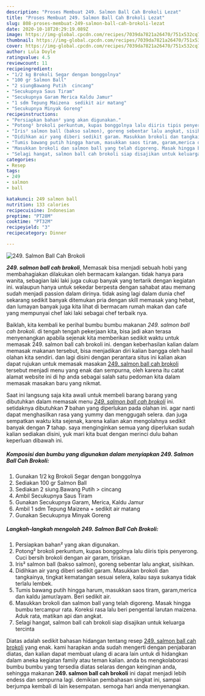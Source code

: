 ```yaml
---
description: "Proses Membuat 249. Salmon Ball Cah Brokoli Lezat"
title: "Proses Membuat 249. Salmon Ball Cah Brokoli Lezat"
slug: 808-proses-membuat-249-salmon-ball-cah-brokoli-lezat
date: 2020-10-18T20:29:19.089Z
image: https://img-global.cpcdn.com/recipes/7039da7821a26470/751x532cq70/249-salmon-ball-cah-brokoli-foto-resep-utama.jpg
thumbnail: https://img-global.cpcdn.com/recipes/7039da7821a26470/751x532cq70/249-salmon-ball-cah-brokoli-foto-resep-utama.jpg
cover: https://img-global.cpcdn.com/recipes/7039da7821a26470/751x532cq70/249-salmon-ball-cah-brokoli-foto-resep-utama.jpg
author: Lula Doyle
ratingvalue: 4.5
reviewcount: 11
recipeingredient:
- "1/2 kg Brokoli Segar dengan bonggolnya"
- "100 gr Salmon Ball"
- "2 siungBawang Putih  cincang"
- "Secukupnya Saus Tiram"
- "Secukupnya Garam Merica Kaldu Jamur"
- "1 sdm Tepung Maizena  sedikit air matang"
- "Secukupnya Minyak Goreng"
recipeinstructions:
- "Persiapkan bahan² yang akan digunakan."
- "Potong² brokoli perkuntum, kupas bonggolnya lalu diiris tipis penyerong. Cuci bersih brokoli dengan air garam, tiriskan."
- "Iris² salmon ball (bakso salmon), goreng sebentar lalu angkat, sisihkan."
- "Didihkan air yang diberi sedikit garam. Masukkan brokoli dan tangkainya, tingkat kematangan sesuai selera, kalau saya sukanya tidak terlalu lembek."
- "Tumis bawang putih hingga harum, masukkan saos tiram, garam,merica dan kaldu jamur/ayam. Beri sedikit air."
- "Masukkan brokoli dan salmon ball yang telah digoreng. Masak hingga bumbu tercampur rata. Koreksi rasa lalu beri pengental larutan maizena. Aduk rata, matikan api dan angkat."
- "Selagi hangat, salmon ball cah brokoli siap disajikan untuk keluarga tercinta"
categories:
- Resep
tags:
- 249
- salmon
- ball

katakunci: 249 salmon ball 
nutrition: 133 calories
recipecuisine: Indonesian
preptime: "PT28M"
cooktime: "PT32M"
recipeyield: "3"
recipecategory: Dinner

---
```



![249. Salmon Ball Cah Brokoli](https://img-global.cpcdn.com/recipes/7039da7821a26470/751x532cq70/249-salmon-ball-cah-brokoli-foto-resep-utama.jpg)

<b><i>249. salmon ball cah brokoli</i></b>, Memasak bisa menjadi sebuah hobi yang membahagiakan dilakukan oleh bermacam kalangan. tidak hanya para wanita, sebagian laki laki juga cukup banyak yang tertarik dengan kegiatan ini. walaupun hanya untuk sekedar berpesta dengan sahabat atau memang sudah menjadi passion dalam dirinya. tidak asing lagi dalam dunia chef sekarang sedikit banyak ditemukan pria dengan skill memasak yang hebat, dan lumayan banyak juga kita lihat di bermacam rumah makan dan cafe yang mempunyai chef laki laki sebagai chef terbaik nya.

Baiklah, kita kembali ke perihal bumbu bumbu makanan <i>249. salmon ball cah brokoli</i>. di tengah tengah pekerjaan kita, bisa jadi akan terasa menyenangkan apabila sejenak kita memberikan sedikit waktu untuk memasak 249. salmon ball cah brokoli ini. dengan keberhasilan kalian dalam memasak makanan tersebut, bisa menjadikan diri kalian bangga oleh hasil olahan kita sendiri. dan lagi disini dengan perantara situs ini kalian akan dapat rujukan untuk memasak masakan <u>249. salmon ball cah brokoli</u> tersebut menjadi menu yang enak dan sempurna, oleh karena itu catat alamat website ini di hp anda sebagai salah satu pedoman kita dalam memasak masakan baru yang nikmat.




Saat ini langsung saja kita awali untuk membeli barang barang yang dibutuhkan dalam memasak menu <u><i>249. salmon ball cah brokoli</i></u> ini. setidaknya dibutuhkan <b>7</b> bahan yang diperlukan pada olahan ini. agar nanti dapat menghasilkan rasa yang yummy dan menggugah selera. dan juga sempatkan waktu kita sejenak, karena kalian akan mengolahnya sedikit banyak dengan <b>7</b> tahap. saya menginginkan semua yang diperlukan sudah kalian sediakan disini, yuk mari kita buat dengan merinci dulu bahan keperluan dibawah ini.

<!--inarticleads1-->

##### Komposisi dan bumbu yang digunakan dalam menyiapkan 249. Salmon Ball Cah Brokoli:

1. Gunakan 1/2 kg Brokoli Segar dengan bonggolnya
1. Sediakan 100 gr Salmon Ball
1. Sediakan 2 siung.Bawang Putih &gt; cincang
1. Ambil Secukupnya Saus Tiram
1. Gunakan Secukupnya Garam, Merica, Kaldu Jamur
1. Ambil 1 sdm Tepung Maizena + sedikit air matang
1. Gunakan Secukupnya Minyak Goreng




<!--inarticleads2-->

##### Langkah-langkah mengolah 249. Salmon Ball Cah Brokoli:

1. Persiapkan bahan² yang akan digunakan.
1. Potong² brokoli perkuntum, kupas bonggolnya lalu diiris tipis penyerong. Cuci bersih brokoli dengan air garam, tiriskan.
1. Iris² salmon ball (bakso salmon), goreng sebentar lalu angkat, sisihkan.
1. Didihkan air yang diberi sedikit garam. Masukkan brokoli dan tangkainya, tingkat kematangan sesuai selera, kalau saya sukanya tidak terlalu lembek.
1. Tumis bawang putih hingga harum, masukkan saos tiram, garam,merica dan kaldu jamur/ayam. Beri sedikit air.
1. Masukkan brokoli dan salmon ball yang telah digoreng. Masak hingga bumbu tercampur rata. Koreksi rasa lalu beri pengental larutan maizena. Aduk rata, matikan api dan angkat.
1. Selagi hangat, salmon ball cah brokoli siap disajikan untuk keluarga tercinta




Diatas adalah sedikit bahasan hidangan tentang resep <u>249. salmon ball cah brokoli</u> yang enak. kami harapkan anda sudah mengerti dengan penjabaran diatas, dan kalian dapat membuat ulang di acara lain untuk di hidangkan dalam aneka kegiatan family atau teman kalian. anda bs mengkolaborasi bumbu bumbu yang tersedia diatas selaras dengan keinginan anda, sehingga makanan <b>249. salmon ball cah brokoli</b> ini dapat menjadi lebih endess dan sempurna lagi. demikian pembahasan singkat ini, sampai berjumpa kembali di lain kesempatan. semoga hari anda menyenangkan.
